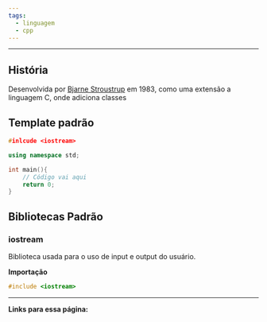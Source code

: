 ```yaml
---
tags:
  - linguagem
  - cpp
---
```

---
## História

Desenvolvida por [Bjarne Stroustrup](https://pt.wikipedia.org/wiki/Bjarne_Stroustrup) em 1983, como uma extensão a linguagem C, onde adiciona classes

## Template padrão
```c++
#inlcude <iostream>

using namespace std;

int main(){
	// Código vai aqui
	return 0;
}
```

## Bibliotecas Padrão

### iostream

Biblioteca usada para o uso de input e output do usuário.

**Importação**
```c++
#include <iostream>
```



---
**Links para essa página:**




